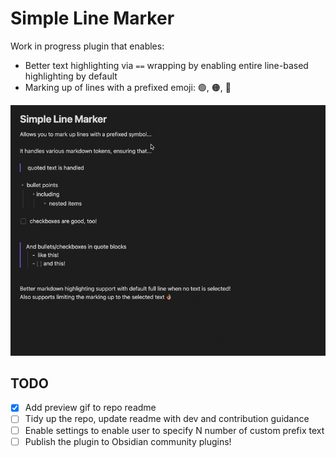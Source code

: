# Simple Line Marker

Work in progress plugin that enables: 
* Better text highlighting via `==` wrapping by enabling entire line-based highlighting by default
* Marking up of lines with a prefixed emoji: 🟢, 🟠, 🔴

![Git showing a preview of what this plugin does](preview-capture.gif)

## TODO
- [x] Add preview gif to repo readme
- [ ] Tidy up the repo, update readme with dev and contribution guidance
- [ ] Enable settings to enable user to specify N number of custom prefix text
- [ ] Publish the plugin to Obsidian community plugins!
